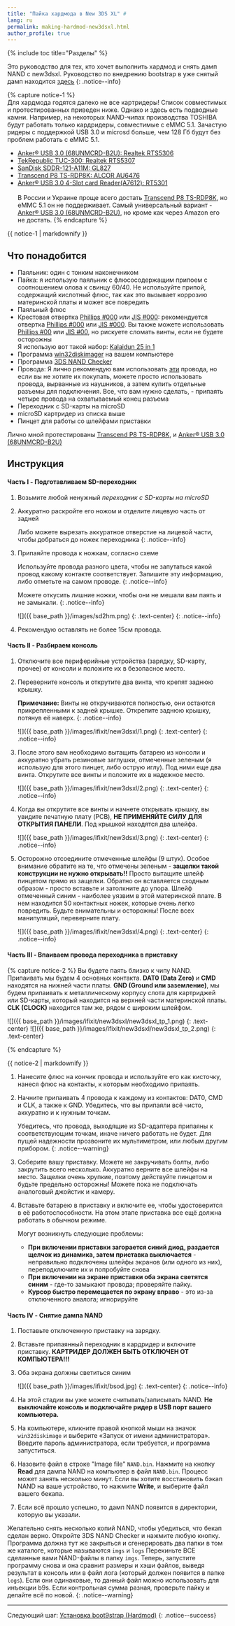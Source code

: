 ```yaml
---
title: "Пайка хардмода в New 3DS XL" #
lang: ru
permalink: making-hardmod-new3dsxl.html
author_profile: true
---
```

{% include toc title="Разделы" %}

Это руководство для тех, кто хочет выполнить хардмод и снять дамп NAND с new3dsxl. Руководство по внедрению bootstrap в уже снятый дамп находится [здесь](installing-boot9strap-hardmod)
{: .notice--info}

{% capture notice-1 %}   
Для хардмода годятся далеко не все картридеры! Список совместимых и протестированных приведен ниже. Однако и здесь есть подводные камни. Например, на некоторых NAND-чипах производства TOSHIBA будут работать только кардридеры, совместимые с eMMC 5.1. Зачастую ридеры с поддержкой USB 3.0 и microsd больше, чем 128 Гб будут без проблем работать с eMMC 5.1. 
* [Anker® USB 3.0 (68UNMCRD-B2U): Realtek RTS5306](https://www.amazon.com/gp/product/B006T9B6R2/ref=oh_aui_detailpage_o00_s00?ie=UTF8&psc=1	)
* [TekRepublic TUC-300: Realtek RTS5307](https://www.amazon.com/Tek-Republic-TUC-300-Portable-Reader/dp/B00D50UNRM/ref=sr_1_fkmr0_1?s=electronics&ie=UTF8&qid=1423979888&sr=1-1-fkmr0&keywords=TekRepublic+TUC-300)
* [SanDisk SDDR-121-A11M: GL827](https://www.amazon.com/SanDisk-SDDR-121-A11M-MobileMate-Memory-Reader/dp/B000WR3Z3A/ref=sr_1_3?ie=UTF8&qid=1426031853&sr=8-3&keywords=microsd+card+reader)
* [Transcend P8 TS-RDP8K: ALCOR AU6476](https://www.amazon.com/Transcend-Flash-Memory-Reader-TS-RDP8K/dp/B001NS0OZ4)
* [Anker® USB 3.0 4-Slot card Reader(A7612): RT5301](http://www.amazon.com/gp/product/B006T9B6R2/ref=ox_sc_act_title_1?ie=UTF8&psc=1&smid=A294P4X9EWVXLJ)
<br><br>
В России и Украине проще всего достать [Transcend P8 TS-RDP8K](https://www.amazon.com/Transcend-Flash-Memory-Reader-TS-RDP8K/dp/B001NS0OZ4), но eMMC 5.1 он не поддерживает. Самый универсальный вариант - [Anker® USB 3.0 (68UNMCRD-B2U)](https://www.amazon.com/gp/product/B006T9B6R2/ref=oh_aui_detailpage_o00_s00?ie=UTF8&psc=1), но кроме как через Amazon его не достать.
{% endcapture %}

<div class="notice--warning">{{ notice-1 | markdownify }}</div>

## Что понадобится
<a name="what_need" />

* Паяльник: один с тонким наконечником
* Пайка: я использую паяльник с флюсосодержащим припоем с соотношением олова к свинцу 60/40. Не используйте припой, содержащий кислотный флюс, так как это вызывает коррозию материнской платы и может все повредить
* Паяльный флюс
* Крестовая отвертка [Phillips #000](https://ru.ifixit.com/Store/Tools/Phillips-000-Screwdriver/IF145-030-3) или [JIS #000](https://ru.ifixit.com/Store/Tools/JIS-Driver-Set/IF145-115-1): рекомендуется отвертка [Phillips #000](https://ru.ifixit.com/Store/Tools/Phillips-000-Screwdriver/IF145-030-3) или [JIS #000](https://ru.ifixit.com/Store/Tools/JIS-Driver-Set/IF145-115-1). Вы также можете использовать [Phillips #00](https://ru.ifixit.com/Store/Tools/Phillips-00-Screwdriver/IF145-006-3) или [JIS #00](https://ru.ifixit.com/Store/Tools/JIS-Driver-Set/IF145-115-1), но рискуете сломать винты, если не будете осторожны<br>
Я использую вот такой набор: [Kalaidun  25 in 1](https://ru.aliexpress.com/item/Screwdriver-Set-25-in-1-Torx-Screwdriver-Repair-Tool-Set-For-iPhone-Cellphone-Tablet-PC-Worldwide/32696703618.html?ws_ab_test=searchweb0_0,searchweb201602_3_10152_10065_10151_10068_5400011_5430020_5410020_10307_10303_10137_10060_10155_10154_10056_10055_10054_10059_100031_10099_10103_10102_10052_10053_10142_10107_10050_10051_10170_5380020_5390020_10084_10083_10119_5370020_10080_10082_10081_10110_10111_10112_10113_10114_10311_10312_10313_10314_10315_10078_10079_10073_10120_5420011_10125-10102_10120,searchweb201603_5,ppcSwitch_5&btsid=0c9deb2d-e096-48cc-86fe-3162777cb23d&algo_expid=809042af-9533-4303-8d8c-9e18df48c770-0&algo_pvid=809042af-9533-4303-8d8c-9e18df48c770&transAbTest=ae803_2)
* Программа [win32diskimager](https://sourceforge.net/projects/win32diskimager/) на вашем компьютере
* Программа [3DS NAND Checker](https://gbatemp.net/threads/new3dsxl-3ds-nand-checker.439170/)
* Провода: Я лично рекомендую вам использовать [эти](https://ru.aliexpress.com/item/10-Meters-26AWG-UL1007-Electronic-Wire-1-3mm-PVC-26-AWG-Electronic-Cable/32776859051.html?aff_platform=aaf&cpt=1501878660749&sk=eub6yrrBy&aff_trace_key=69239865cbdd4c2aab6f7036b8ec20dc-1501878660749-04055-eub6yrrBy) провода, но если вы не хотите их покупать, можете просто использовать провода, вырванные из наушников, а затем купить отдельные разъемы для подключения. Все, что вам нужно сделать, - припаять четыре провода на охватываемый конец разъема
* Переходник с SD-карты на microSD
* microSD картридер из списка выше
* Пинцет для работы со шлейфами приставки

Лично мной протестированы [Transcend P8 TS-RDP8K](https://www.amazon.com/Transcend-Flash-Memory-Reader-TS-RDP8K/dp/B001NS0OZ4), и [Anker® USB 3.0 (68UNMCRD-B2U)](https://www.amazon.com/gp/product/B006T9B6R2/ref=oh_aui_detailpage_o00_s00?ie=UTF8&psc=1)

## Инструкция
<a name="instructions" />

#### Часть I - Подготавливаем SD-переходник
<a name="part1" />

1. Возьмите любой ненужный *переходник с SD-карты на microSD*
1. Аккуратно раскройте его ножом и отделите лицевую часть от задней

	Либо можете вырезать аккуратное отверстие на лицевой части, чтобы добраться до ножек переходника
	{: .notice--info}

1. Припаяйте провода к ножкам, согласно схеме

	Используйте провода разного цвета, чтобы не запутаться какой провод какому контакте соответствует. Запишите эту информацию, либо отметьте на самом проводе. 
	{: .notice--info}
	
	Можете откусить лишние ножки, чтобы они не мешали вам паять и не замыкали. 
	{: .notice--info}

    ![]({{ base_path }}/images/sd2hm.png)
	{: .text-center}
    {: .notice--info}

1. Рекомендую оставлять не более 15см провода. 

#### Часть II - Разбираем консоль
<a name="part2" />

1.	Отключите все периферийные устройства (зарядку, SD-карту, прочее) от консоли и положите их в безопасное место.
1.	Переверните консоль и открутите два винта, что крепят заднюю крышку. 

	**Примечание:** Винты не откручиваются полностью, они остаются прикрепленными к задней крышке. Открепите заднюю крышку, потянув её наверх.
	{: .notice--info}

    ![]({{ base_path }}/images/ifixit/new3dsxl/1.png)
	{: .text-center}
    {: .notice--info}
	
1.	После этого вам необходимо вытащить батарею из консоли и аккуратно убрать резиновые заглушки, отмеченные зеленым (я использую для этого пинцет, либо острую иглу). Под ними еще два винта. Открутите все винты и положите их в надежное место.

    ![]({{ base_path }}/images/ifixit/new3dsxl/2.png)
	{: .text-center}
    {: .notice--info}

1.	Когда вы открутите все винты и начнете открывать крышку, вы увидите печатную плату (PCB), **НЕ ПРИМЕНЯЙТЕ СИЛУ ДЛЯ ОТКРЫТИЯ ПАНЕЛИ**. Под крышкой находятся два шлейфа. 

    ![]({{ base_path }}/images/ifixit/new3dsxl/3.png)
	{: .text-center}
    {: .notice--info}

1. Осторожно отсоедините отмеченные шлейфы (9 штук). Особое внимание обратите на те, что отмечены зеленым - **защелки такой конструкции не нужно открывать!!** Просто вытащите шлейф пинцетом прямо из защелки. Обратно он вставляется сходным образом - просто вставьте и затолкните до упора. Шлейф отмеченный синим - наиболее уязвим в этой материнской плате. В нем находится 50 контактных ножек, которые очень легко повредить. Будьте внимательны и осторожны! После всех манипуляций, переверните плату.

    ![]({{ base_path }}/images/ifixit/new3dsxl/4.png)
	{: .text-center}
    {: .notice--info}
	
#### Часть III - Впаиваем провода переходника в приставку 
<a name="part3" />
	
{% capture notice-2 %}
Вы будете паять близко к чипу NAND. Припаивать мы будем 4 основных контакта. **DAT0 (Data Zero)** и **CMD** находятся на нижней части платы. **GND (Ground или заземление)**, мы будем припаивать к металлическому корпусу слота для картриджей или SD-карты, который находится на верхней части материнской платы. **CLK (CLOCK)** находится там же, рядом с широким шлейфом. 

![]({{ base_path }}/images/ifixit/new3dsxl/new3dsxl_tp_1.png)
{: .text-center}
![]({{ base_path }}/images/ifixit/new3dsxl/new3dsxl_tp_2.png)
{: .text-center}

{% endcapture %}

<div class="notice--info">{{ notice-2 | markdownify }}</div>

1.	Нанесите флюс на кончик провода и используйте его как кисточку, нанеся флюс на контакты, к которым необходимо припаять.
1.	Начните припаивать 4 провода к каждому из контактов: DAT0, CMD и CLK, а также к GND. Убедитесь, что вы припаяли всё чисто, аккуратно и к нужным точкам.

	Убедитесь, что провода, выходящие из SD-адаптера припаяны к соответствующим точкам, иначе ничего работать не будет. Для пущей надежности прозвоните их мультиметром, или любым другим прибором.
	{: .notice--warning}

1.	Соберите вашу приставку. Можете не закручивать болты, либо закрутить всего несколько. Аккуратно верните все шлейфы на место. Защелки очень хрупкие, поэтому действуйте пинцетом и будьте предельно осторожны! Можете пока не подключать аналоговый джойстик и камеру. 
1. Вставьте батарею в приставку и включите ее, чтобы удостоверится в её работоспособности. На этом этапе приставка все ещё должна работать в обычном режиме.

	Могут возникнуть следующие проблемы: 
	+ **При включении приставки загорается синий диод, раздается щелчок из динамика, затем приставка выключается** - неправильно подключены шлейфы экранов (или одного из них), переподключите их и попробуйте снова
	+ **При включении на экране приставки оба экрана светятся синим** - где-то замыкают провода; проверяйте пайку. 
	+ **Курсор быстро перемещается по экрану вправо** - это из-за отключенного аналога; игнорируйте

#### Часть IV - Снятие дампа NAND
<a name="part4" />

1. Поставьте отключенную приставку на зарядку. 
1. Вставьте припаянный переходник в кардридер и включите приставку. **КАРТРИДЕР ДОЛЖЕН БЫТЬ ОТКЛЮЧЕН ОТ КОМПЬЮТЕРА!!!**
1. Оба экрана должны светиться синим

    ![]({{ base_path }}/images/ifixit/bsod.jpg)
	{: .text-center}
    {: .notice--info}

1. На этой стадии вы уже можете считывать/записывать NAND. **Не выключайте консоль и подключайте ридер в USB порт вашего компьютера.**
1. На компьютере, кликните правой кнопкой мыши на значок `win32diskimage` и выберите «Запуск от имени администратора». Введите пароль администратора, если требуется, и программа запуститься.
1.	Назовите файл в строке "Image file" `NAND.bin`. Нажмите на кнопку **Read** для дампа NAND на компьютер в файл `NAND.bin`. Процесс может занять несколько минут. Если вы хотите восстановить бэкап NAND на ваше устройство, то нажмите **Write**, и выберите файл вашего бекапа.
1.	Если всё прошло успешно, то дамп NAND появится в директории, которую вы указали. 

Желательно снять несколько копий NAND, чтобы убедиться, что бекап сделан верно. Откройте 3DS NAND Checker и нажмите любую кнопку. Программа должна тут же закрыться и сгенерировать два папки в том же каталоге, которые называются `imgs` и `logs` Перекиньте ВСЕ сделанные вами NAND-файлы в папку `imgs`. Теперь, запустите программу снова и она сравнит размеры и хэши файлов, выведя результат в консоль или в файл лога (который должен появится в папке `logs`). Если они одинаковые, то данный файл можно использовать для инъекции b9s. Если контрольная сумма разная, проверьте пайку и делайте всё по новой.
{: .notice--warning}

___

Следующий шаг: [Установка boot9strap (Hardmod)](installing-boot9strap-hardmod)
{: .notice--success}